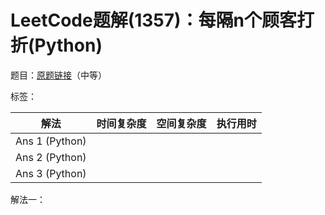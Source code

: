# LeetCode题解(1357)：每隔n个顾客打折(Python)

题目：[原题链接](https://leetcode-cn.com/problems/apply-discount-every-n-orders/)（中等）

标签：

| 解法           | 时间复杂度 | 空间复杂度 | 执行用时 |
| -------------- | ---------- | ---------- | -------- |
| Ans 1 (Python) |            |            |          |
| Ans 2 (Python) |            |            |          |
| Ans 3 (Python) |            |            |          |

解法一：

